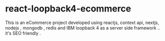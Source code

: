 # react-loopback4-ecommerce
This is an eCommerce project developed using reactjs, context api, nextjs, nodejs , mongodb , redis and IBM loopback 4 as a server side framework .. it's SEO friendly .
